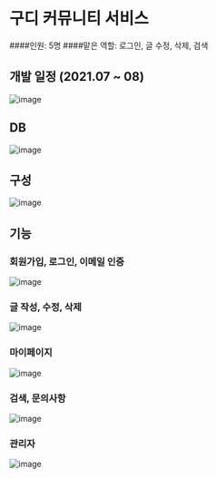 # 구디 커뮤니티 서비스
####인원: 5명
####맡은 역할: 로그인, 글 수정, 삭제, 검색

## 개발 일정 (2021.07 ~ 08)
![image](https://user-images.githubusercontent.com/68984380/150292877-38f682fa-06c2-4bc7-9838-df123183491d.png)

## DB
![image](https://user-images.githubusercontent.com/68984380/150293016-6020fef2-4d8b-4cbb-95d7-08cfc78b6760.png)

## 구성
![image](https://user-images.githubusercontent.com/68984380/150293111-41605605-5a4d-4b73-b3bd-9d3871ec846d.png)

## 기능
### 회원가입, 로그인, 이메일 인증
![image](https://user-images.githubusercontent.com/68984380/150293146-f589ccef-5f27-4d12-86de-8faec81b7065.png)

### 글 작성, 수정, 삭제
![image](https://user-images.githubusercontent.com/68984380/150293212-b280a99b-9793-4a89-9943-ac364ab97760.png)

### 마이페이지
![image](https://user-images.githubusercontent.com/68984380/150293267-800a2c8b-90ba-467b-86d5-9e6083f6a202.png)

### 검색, 문의사항
![image](https://user-images.githubusercontent.com/68984380/150293310-25503d98-efc7-4ccc-9413-9da834aca591.png)

### 관리자 
![image](https://user-images.githubusercontent.com/68984380/150293340-47df83e2-191b-4ad8-ac79-c4040d45f373.png)
